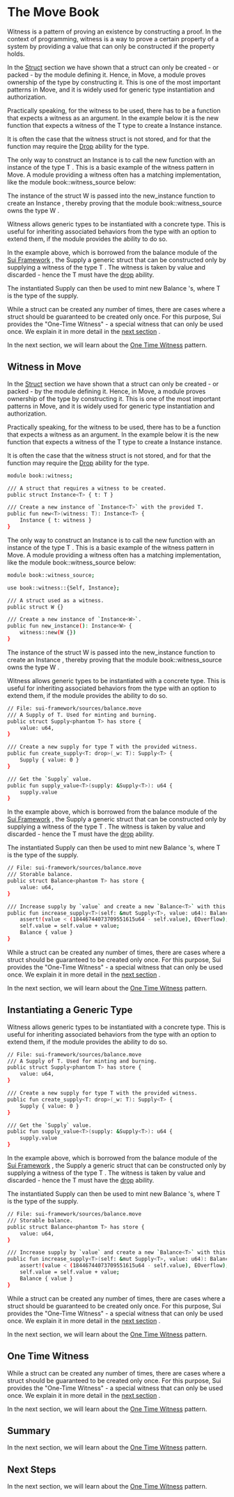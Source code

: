 # The Move Book

Witness is a pattern of proving an existence by constructing a proof. In the context of programming,
witness is a way to prove a certain property of a system by providing a value that can only be
constructed if the property holds.

In the  [Struct](./../move-basics/struct.html)  section we have shown that a struct can only be
created - or  packed  - by the module defining it. Hence, in Move, a module proves ownership of the
type by constructing it. This is one of the most important patterns in Move, and it is widely used
for generic type instantiation and authorization.

Practically speaking, for the witness to be used, there has to be a function that expects a witness
as an argument. In the example below it is the  new  function that expects a witness of the  T  type
to create a  Instance<T>  instance.

It is often the case that the witness struct is not stored, and for that the function may require
the  [Drop](./../move-basics/drop-ability.html)  ability for the type.

The only way to construct an  Instance<T>  is to call the  new  function with an instance of the
type  T . This is a basic example of the witness pattern in Move. A module providing a witness often
has a matching implementation, like the module  book::witness_source  below:

The instance of the struct  W  is passed into the  new_instance  function to create an  Instance<W> , thereby
proving that the module  book::witness_source  owns the type  W .

Witness allows generic types to be instantiated with a concrete type. This is useful for inheriting
associated behaviors from the type with an option to extend them, if the module provides the ability
to do so.

In the example above, which is borrowed from the  balance  module of the
 [Sui Framework](./sui-framework.html) , the  Supply  a generic struct that can be constructed only by
supplying a witness of the type  T . The witness is taken by value and  discarded  - hence the  T 
must have the  [drop](./../move-basics/drop-ability.html)  ability.

The instantiated  Supply<T>  can then be used to mint new  Balance<T> 's, where  T  is the type of
the supply.

While a struct can be created any number of times, there are cases where a struct should be
guaranteed to be created only once. For this purpose, Sui provides the "One-Time Witness" - a
special witness that can only be used once. We explain it in more detail in the
 [next section](./one-time-witness.html) .

In the next section, we will learn about the  [One Time Witness](./one-time-witness.html)  pattern.

## Witness in Move

In the  [Struct](./../move-basics/struct.html)  section we have shown that a struct can only be
created - or  packed  - by the module defining it. Hence, in Move, a module proves ownership of the
type by constructing it. This is one of the most important patterns in Move, and it is widely used
for generic type instantiation and authorization.

Practically speaking, for the witness to be used, there has to be a function that expects a witness
as an argument. In the example below it is the  new  function that expects a witness of the  T  type
to create a  Instance<T>  instance.

It is often the case that the witness struct is not stored, and for that the function may require
the  [Drop](./../move-basics/drop-ability.html)  ability for the type.

```bash
module book::witness;

/// A struct that requires a witness to be created.
public struct Instance<T> { t: T }

/// Create a new instance of `Instance<T>` with the provided T.
public fun new<T>(witness: T): Instance<T> {
    Instance { t: witness }
}
```

The only way to construct an  Instance<T>  is to call the  new  function with an instance of the
type  T . This is a basic example of the witness pattern in Move. A module providing a witness often
has a matching implementation, like the module  book::witness_source  below:

```bash
module book::witness_source;

use book::witness::{Self, Instance};

/// A struct used as a witness.
public struct W {}

/// Create a new instance of `Instance<W>`.
public fun new_instance(): Instance<W> {
    witness::new(W {})
}
```

The instance of the struct  W  is passed into the  new_instance  function to create an  Instance<W> , thereby
proving that the module  book::witness_source  owns the type  W .

Witness allows generic types to be instantiated with a concrete type. This is useful for inheriting
associated behaviors from the type with an option to extend them, if the module provides the ability
to do so.

```bash
// File: sui-framework/sources/balance.move
/// A Supply of T. Used for minting and burning.
public struct Supply<phantom T> has store {
    value: u64,
}

/// Create a new supply for type T with the provided witness.
public fun create_supply<T: drop>(_w: T): Supply<T> {
    Supply { value: 0 }
}

/// Get the `Supply` value.
public fun supply_value<T>(supply: &Supply<T>): u64 {
    supply.value
}
```

In the example above, which is borrowed from the  balance  module of the
 [Sui Framework](./sui-framework.html) , the  Supply  a generic struct that can be constructed only by
supplying a witness of the type  T . The witness is taken by value and  discarded  - hence the  T 
must have the  [drop](./../move-basics/drop-ability.html)  ability.

The instantiated  Supply<T>  can then be used to mint new  Balance<T> 's, where  T  is the type of
the supply.

```bash
// File: sui-framework/sources/balance.move
/// Storable balance.
public struct Balance<phantom T> has store {
    value: u64,
}

/// Increase supply by `value` and create a new `Balance<T>` with this value.
public fun increase_supply<T>(self: &mut Supply<T>, value: u64): Balance<T> {
    assert!(value < (18446744073709551615u64 - self.value), EOverflow);
    self.value = self.value + value;
    Balance { value }
}
```

While a struct can be created any number of times, there are cases where a struct should be
guaranteed to be created only once. For this purpose, Sui provides the "One-Time Witness" - a
special witness that can only be used once. We explain it in more detail in the
 [next section](./one-time-witness.html) .

In the next section, we will learn about the  [One Time Witness](./one-time-witness.html)  pattern.

## Instantiating a Generic Type

Witness allows generic types to be instantiated with a concrete type. This is useful for inheriting
associated behaviors from the type with an option to extend them, if the module provides the ability
to do so.

```bash
// File: sui-framework/sources/balance.move
/// A Supply of T. Used for minting and burning.
public struct Supply<phantom T> has store {
    value: u64,
}

/// Create a new supply for type T with the provided witness.
public fun create_supply<T: drop>(_w: T): Supply<T> {
    Supply { value: 0 }
}

/// Get the `Supply` value.
public fun supply_value<T>(supply: &Supply<T>): u64 {
    supply.value
}
```

In the example above, which is borrowed from the  balance  module of the
 [Sui Framework](./sui-framework.html) , the  Supply  a generic struct that can be constructed only by
supplying a witness of the type  T . The witness is taken by value and  discarded  - hence the  T 
must have the  [drop](./../move-basics/drop-ability.html)  ability.

The instantiated  Supply<T>  can then be used to mint new  Balance<T> 's, where  T  is the type of
the supply.

```bash
// File: sui-framework/sources/balance.move
/// Storable balance.
public struct Balance<phantom T> has store {
    value: u64,
}

/// Increase supply by `value` and create a new `Balance<T>` with this value.
public fun increase_supply<T>(self: &mut Supply<T>, value: u64): Balance<T> {
    assert!(value < (18446744073709551615u64 - self.value), EOverflow);
    self.value = self.value + value;
    Balance { value }
}
```

While a struct can be created any number of times, there are cases where a struct should be
guaranteed to be created only once. For this purpose, Sui provides the "One-Time Witness" - a
special witness that can only be used once. We explain it in more detail in the
 [next section](./one-time-witness.html) .

In the next section, we will learn about the  [One Time Witness](./one-time-witness.html)  pattern.

## One Time Witness

While a struct can be created any number of times, there are cases where a struct should be
guaranteed to be created only once. For this purpose, Sui provides the "One-Time Witness" - a
special witness that can only be used once. We explain it in more detail in the
 [next section](./one-time-witness.html) .

In the next section, we will learn about the  [One Time Witness](./one-time-witness.html)  pattern.

## Summary

In the next section, we will learn about the  [One Time Witness](./one-time-witness.html)  pattern.

## Next Steps

In the next section, we will learn about the  [One Time Witness](./one-time-witness.html)  pattern.